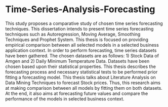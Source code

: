 # Time-Series-Analysis-Forecasting
This study proposes a comparative study of chosen time series forecasting techniques. This
dissertation intends to present time series forecasting techniques such as Autoregression,
Moving Average, Smoothing Techniques and Prophet System. This thesis is focused on
providing empirical comparison between all selected models in a selected business application
context. In order to perform forecasting, time series datasets have been gathered. The chosen
datasets are as follows: 1) Stock Data of Amgen and 2) Daily Minimum Temperature Data.
Datasets have been chosen based upon their statistical properties. This thesis describes the
forecasting process and necessary statistical tests to be performed prior fitting a forecasting
model. This thesis talks about Literature Analysis on Data Mining Techniques to forecast
Stock prices.
Thus, this research aims at making comparison between all models by fitting them on both
datasets. At the end, it also aims at forecasting future values and compare the performance of
the models in selected business context.
